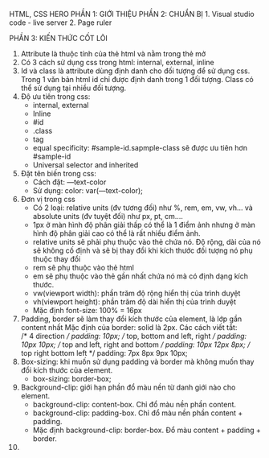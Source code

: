 HTML, CSS HERO
PHẦN 1: GIỚI THIỆU
PHẦN 2: CHUẨN BỊ
    1. Visual studio code - live server
    2. Page ruler

PHẦN 3: KIẾN THỨC CỐT LÕI
 1. Attribute là thuộc tính của thẻ html và nằm trong thẻ mở
 2. Có 3 cách sử dụng css trong html: internal, external, inline
 3. Id và class là attribute dùng định danh cho đối tượng để sử dụng css. Trong 1 văn bản html id chỉ được định danh trong 1 đối tượng. Class có thể sử dụng tại nhiều đối tượng.
 4. Độ ưu tiên trong css:
    - internal, external
    - Inline
    - #id
    - .class
    - tag
    - equal specificity: 
    #sample-id.sapmple-class sẽ được ưu tiên hơn #sample-id
    - Universal selector and inherited
 5. Đặt tên biến trong css:
    - Cách đặt: —text-color
    - Sử dụng: color: var(—text-color);
 6. Đơn vị trong css
    - Có 2 loại: relative units (đv tương đối) như %, rem, em, vw, vh… và absolute units (đv tuyệt đối) như px, pt, cm….
    - 1px ở màn hình độ phân giải thấp có thể là 1 điểm ảnh nhưng ở màn hình độ phân giải cao có thể là rất nhiều điểm ảnh.
    - relative units sẽ phải phụ thuộc vào thẻ chứa nó. Độ rộng, dài của nó sẽ không cố định và sẽ bị thay đổi khi kích thước đối tượng nó phụ thuộc thay đổi
    - rem sẽ phụ thuộc vào thẻ html
    - em sẽ phụ thuộc vào thẻ gần nhất chứa nó mà có định dạng kích thước.
    - vw(viewport width): phần trăm độ rộng hiển thị của trình duyệt
    - vh(viewport height): phần trăm độ dài hiển thị của trình duyệt
    - Mặc định font-size: 100% = 16px
7. Padding, border sẽ làm thay đổi kích thước của element, là lớp gần content nhất
   Mặc định của border: solid là 2px.
   Các cách viết tắt:   
      /* 4 direction */
      padding: 10px;
      /* top, bottom and left, right */
      padding: 10px 10px;
      /* top and left, right and bottom */
      padding: 10px 12px 8px;
      /* top right bottom left */
      padding: 7px 8px 9px 10px;
8. Box-sizing: khi muốn sử dụng padding và border mà không muốn thay đổi kích thước của element.
   - box-sizing: border-box;
9. Background-clip: giới hạn phần đổ màu nền từ danh giới nào cho element.
   - background-clip: content-box. Chỉ đổ màu nền phần content.
   - background-clip: padding-box. Chỉ đổ màu nền phần content + padding.
   - Mặc định background-clip: border-box. Đổ màu content + padding + border.
10. 
